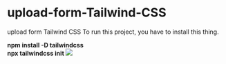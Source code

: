 # upload-form-Tailwind-CSS
upload form Tailwind CSS
To run this project, you have to install this thing.

<b>npm install -D tailwindcss</b><br>
<b>npx tailwindcss init</b>
<img src="https://ibb.co/jgZ6t99](https://i.postimg.cc/br7SQPMh/photo.png)https://i.postimg.cc/br7SQPMh/photo.png"></img>
